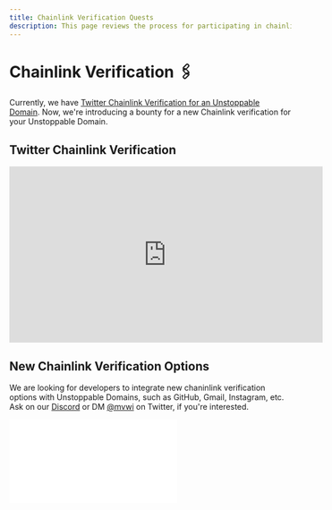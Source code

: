 ```yaml
---
title: Chainlink Verification Quests
description: This page reviews the process for participating in chainlink verification quests with Unstoppable Domains for a bounty.
---
```


# Chainlink Verification 🖇️

Currently, we have [Twitter Chainlink Verification for an Unstoppable Domain](https://unstoppabledomains.com/blog/verifying-twitter-on-your-domain-with-chainlink). Now, we're introducing a bounty for a new Chainlink verification for your Unstoppable Domain. 

## Twitter Chainlink Verification

<div class="video-container">
<iframe width="560" height="315" src="https://www.youtube.com/embed/kfDEUJOMqqE" title="YouTube video player" frameborder="0" allow="accelerometer; autoplay; clipboard-write; encrypted-media; gyroscope; picture-in-picture" allowfullscreen></iframe>
</div>

## New Chainlink Verification Options

We are looking for developers to integrate new chaninlink verification options with Unstoppable Domains, such as GitHub, Gmail, Instagram, etc. Ask on our [Discord](https://discord.com/invite/b6ZVxSZ9Hn) or DM [@mvwi](https://twitter.com/mvwi) on Twitter, if you're interested.

<embed src="/snippets/_discord.md" />